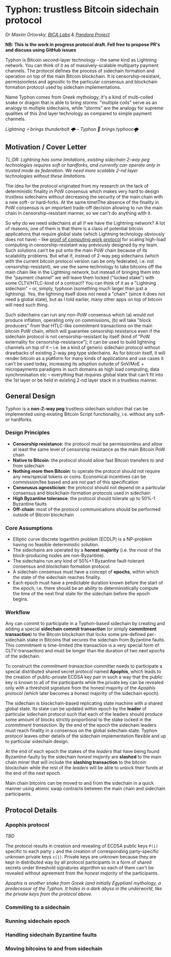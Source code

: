 Typhon: trustless Bitcoin sidechain protocol
===

*Dr Maxim Orlovsky, [BICA Labs](http://bicalabs.org) & [Pandora Project](https://manifesto.ai)*

**NB: This is the work in progress protocol draft. Fell free to propose PR's and discuss using GitHub issues**

Typhon is Bitcoin second-layer technology – the same kind as Lightning network. You can think of it as of massively-scalable multiparty payment channels. The protocol defines the process of sidechain formation and operation on top of the main Bitcoin blockchain. It is censorship-resistant, permissionless and agnostic to the particular consensus and blockchain formation protocol used by sidechain implementations. 

Name Typhon comes from Greek mythology, it's a kind of multi-coiled snake or dragon that is able to bring storms:  "multiple coils" serve as an analogy to multiple sidechains, while "storms" are the analogy for supreme qualities of this 2nd layer technology as compared to simple payment channels.

*Lightning ⚡️ brings thunderbolt 🌩 – Typhon 🐉 brings typhoon🌪*

Motivation / Cover Letter
---

*TL;DR: Lightning has some limitations, existing sidechain 2-way peg technologies requires soft or hardforks, and currently can operate only in trusted mode as federation. We need more scalable 2-nd layer technologies without these limitations.*

The idea for the protocol originated from my research on the lack of deterministic finality in PoW consensus which makes very hard to design trustless sidechains without decreasing the security of the main chain with a new soft- or hard-forks. At the same timetThe absence of the finality in PoW consensus is an important trade-off decision allowing to run the main chain in censorship-resistant manner, so we can't do anything with it.

So why do we need sidechains at all if we have the Lightning network? A lot of reasons; one of them is that there is a class of potential bitcoin applications that require global state (which Lightning technology obviously does not have) – like [proof of computing work protocol](https://www.slideshare.net/pandoraboxchain/proof-of-computing-work-protocol-by-pandora-boxchain) for scaling high-load computing in censorship-resistant way previously designed by my team. Such solutions can’t be put onto the main PoW chain because of its scalability problems. But what if, instead of 2-way peg sidechains (which with the current bitcoin protocol version can be only federated, i.e. not censorship-resistant), we use the same technology to take bitcoins off the main chain like in the Lightning network, but instead of bringing them into the "payment channel" we will leave them locked ("locked stake") with some CLTV/HTLC-kind of a contract? You can think of it as a "Lightning sidechain" – or, simply, typhoon (something much larger than just a lightning). Yes, the lightning itself does not need a "chain" (since it does not need a global state), but as I told earlier, many other apps on top of bitcoin will need such thing.

Such sidechains can run any non-PoW consensus which (a) would not produce inflation, operating only on commissions, (b) will take "block producers" from that HTLC-like commitment transactions on the main bitcoin PoW chain, which will guarantee censorship resistance even if the sidechain protocol is not censorship-resistant by itself (kind of "PoW externality for censorship-resistance"); it can be used to build lightning channels on top of it – i.e. be a kind of generic sidechain protocol without drawbacks of existing 2-way peg type sidechains. As for bitcoin itself, it will render bitcoin as a platform for many kinds of applications and use cases it can’t be used today, increasing its adoption outside of SoV/MoE + micropayments paradigms in such domains as high load computing, data synchronisation etc – everything that requires global state that can't fit into the 1st layer or be held in existing 2-nd layer stack in a trustless manner.

General Design
---

Typhon is a **non-2-way peg** trustless sidechain solution that can be implemented using existing Bitcoin Script functionality, i.e. without any soft- or hardforks.

### Design Principles
+ **Censorship resistance**: the protocol must be permissionless and allow at least the same level of censorship resistance as the main Bitcoin PoW chain
+ **Native to Bitcoin**: the protocol should allow fast Bitcoin transfers to and from sidechain
+ **Nothing more then Bitcoin**: to operate the protocol should not require any new/special tokens or coins. Economical incentives can be commission/fee based and are not part of this specification
+ **Conseusus agnosticism**: the protocol should not depend on a particular consensus and blockchain-formation protocols used in sidechain
+ **High Byzantine tolerance**: the protocol should tolerate up to 50%-1 Byzantine faults
+ **Off-chain**: most of the protocol communications should be performed outside of Bitcoin blockchain

### Core Assumptions
+ Elliptic curve discrete logarithm problem (ECDLP) is a NP-problem having no feasible deterministic solution.
+ The sidechains are operated by a **honest majority** (i.e. the most of the block-producing nodes are non-Byzantine).
+ The sidechains run any kind of 50%+1 Byzantine fault-tolerant consensus and blockchain formation protocol.
+ A sidechain consensus must have a concept of **epochs**, within which the state of the sidechain reaches finality. 
+ Each epoch must have a predictable duration known before the start of the epoch, i.e. there should be an ability to deterministically compute the time of the next final state for the sidechain before the epoch begins.

### Workflow

Any can commit to participate in a Typhon-based sidechain by creating and adding a special **sidechain commit transaction** (or simply **commitment transaction**) to the Bitcoin blockchain that locks some pre-defined per-sidechain stake in Bitcoins that secures the sidechain from Byzantine faults. This commitment is time-limited (the transaction is a very special form of CLTV-transaction) and must be longer than the duration of two next *epochs* of the sidechain.

To construct the *commitment transaction* committer needs to participate a special distributed shared secret protocol named **Apophis**, which leads to the creation of public-private ECDSA key pair in such a way that the public key is known to all of the participants while the private key can be revealed only with a threshold signature from the honest majority of the *Apophis* protocol (which later becomes a honest majority of the sidechain epoch).

The sidechain is blockchain-based replicating state machine with a shared global state. Its state can be updated within epoch by the **leader** of particular sidechain protocol such that each of the leaders should produce some amount of blocks strictly proportional to the stake locked in the *commitment transaction*. By the end of the epoch the sidechain leaders must reach finality in a consensus on the global sidechain state. Typhon protocol leaves other details of the sidechain implementation flexible and up to particular sidechain design.

At the end of each epoch the stakes of the *leaders* that have being found Byzantine-faulty by the sidechain *honest majority* are **slashed** to the main chain miner that will include the **slashing transaction** to the bitcoin blockchain while the rest of the *leaders* will be able to unlock their funds at the end of the next epoch.

Main chain bitcoins can be moved to and from the sidechain in a quick manner using atomic swap contracts between the main chain and sidechain participants.

Protocol Details
---

### Apophis protocol

*TBD*

The protocol results in creation and revealing of ECDSA public keys `P(i)` specific to each party `i` and the creation of corresponding party-specific unknown private keys `x(i)`. Private keys are unknown because they are kept in distributed way by all protocol participants in a form of shared secrets under threshold signatures algorithm so each of them can't be revealed without agreement from the *honest majority* of the participants.

*Apophis is another snake from Greek (and initially Egyptian) mythology, a predecessor of the Typhon. It hides in a dark abyss in the underworld, like the private keys from the protocol above.*

### Commiting to a sidechain



### Running sidechain epoch

### Handling sidechain Byzantine faults

### Moving bitcoins to and from sidechain

